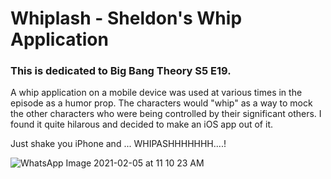 # Whiplash - Sheldon's Whip Application

### This is dedicated to Big Bang Theory S5 E19. 
A whip application on a mobile device was used at various times in the episode as a humor prop. 
The characters would "whip" as a way to mock the other characters who were being controlled by their significant others.
I found it quite hilarous and decided to make an iOS app out of it.

Just shake you iPhone and ... WHIPASHHHHHHH....!



![WhatsApp Image 2021-02-05 at 11 10 23 AM](https://user-images.githubusercontent.com/65641440/106989847-02919d80-67ae-11eb-9747-36e89aa7d76d.jpeg)
